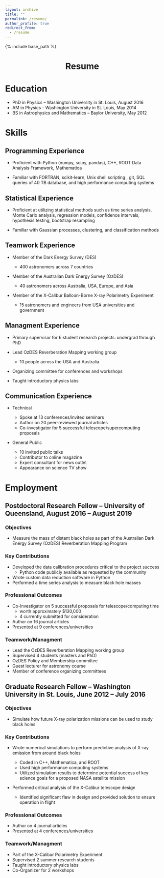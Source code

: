 ```yaml
---
layout: archive
title: ""
permalink: /resume/
author_profile: true
redirect_from:
  - /resume
---
```


{% include base_path %}

<h1 style="text-align: center;" markdown="1">Resume</h1>

# Education
* PhD in Physics – Washington University in St. Louis, August 2016
* AM in Physics – Washington University in St. Louis, May 2014
* BS in Astrophysics and Mathematics – Baylor University, May 2012

# Skills
## Programming Experience
*	Proficient with Python (numpy, scipy, pandas), C++, ROOT Data Analysis Framework, Mathematica

* Familiar with FORTRAN, scikit-learn, Unix shell scripting , git, SQL queries of 40 TB database, and high performance computing systems

## Statistical Experience
*	Proficient at utilizing statistical methods such as time series analysis, Monte Carlo analysis, regression models, confidence intervals, hypothesis testing, bootstrap resampling

* Familiar with Gaussian processes,  clustering, and classification methods

## Teamwork Experience
* Member of the Dark Energy Survey (DES)
  * 400 astronomers across 7 countries

* Member of the Australian Dark Energy Survey (OzDES)
  * 40 astronomers across Australia, USA, Europe, and Asia

* Member of the X-Calibur Balloon-Borne X-ray Polarimetry Experiment
  * 15 astronomers and engineers from USA universities and government


## Managment Experience
* Primary supervisor for 6 student research projects: undergrad through PhD

* Lead OzDES Reverberation Mapping working group
  * 10 people across the USA and Australia

* Organizing committee for conferences and workshops

* Taught introductory physics labs


## Communication Experience
* Technical 
  * Spoke at 13 conferences/invited seminars
  * Author on 20 peer-reviewed journal articles 
  * Co-investigator for 5 successful telescope/supercomputing proposals 

* General Public
  * 10 invited public talks
  * Contributor to online magazine
  * Expert consultant for news outlet
  * Appearance on science TV show


# Employment
## Postdoctoral Research Fellow – University of Queensland, August 2016 – August 2019
### Objectives
* Measure the mass of distant black holes as part of the Australian Dark Energy Survey (OzDES) Reverberation Mapping Program

### Key Contributions
* Developed the data calibration procedures critical to the project success 
  * Python code publicly available as requested by the community
* Wrote custom data reduction software in Python 
* Performed a time series analysis to measure black hole masses 


### Professional Outcomes
* Co-Investigator on 5 successful proposals for telescope/computing time 
  * worth approximately  $130,000
  * 4 currently submitted for consideration
* Author on 16 journal articles 
* Presented at 9 conferences/universities


### Teamwork/Managment
* Lead the OzDES Reverberation Mapping working group 
* Supervised 4 students (masters and PhD)
* OzDES Policy and Membership committee
* Guest lecturer for astronomy course
* Member of conference organizing committees 


## Graduate Research Fellow – Washington University in St. Louis, June 2012 – July 2016
### Objectives
* Simulate how future X-ray polarization missions can be used to study black holes

### Key Contributions
* Wrote numerical simulations to perform predictive analysis of X-ray emission from around black holes
  * Coded in C++, Mathematica, and ROOT 
  * Used high performance computing systems
  * Utilized simulation results to determine potential success of key science goals for a proposed NASA satellite mission 

* Performed critical analysis of the X-Calibur telescope design
  * Identified significant flaw in design and provided solution to ensure operation in flight


### Professional Outcomes
* Author on 4 journal articles
* Presented at 4 conferences/universities


### Teamwork/Managment
* Part of the X-Calibur Polarimetry Experiment
* Supervised 2 summer research students
* Taught introductory physics labs
* Co-Organizer for 2 workshops


